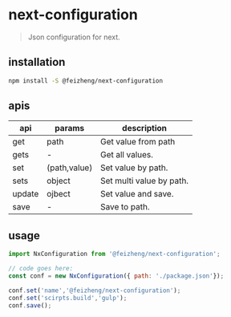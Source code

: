 # next-configuration
> Json configuration for next.

## installation
```bash
npm install -S @feizheng/next-configuration
```

## apis
| api    | params       | description              |
| ------ | ------------ | ------------------------ |
| get    | path         | Get value from path      |
| gets   | -            | Get all values.          |
| set    | (path,value) | Set value by path.       |
| sets   | object       | Set multi value by path. |
| update | ojbect       | Set value and save.      |
| save   | -            | Save to path.            |

## usage
```js
import NxConfiguration from '@feizheng/next-configuration';

// code goes here:
const conf = new NxConfiguration({ path: './package.json'});

conf.set('name','@feizheng/next-configuration');
conf.set('scirpts.build','gulp');
conf.save();
```
